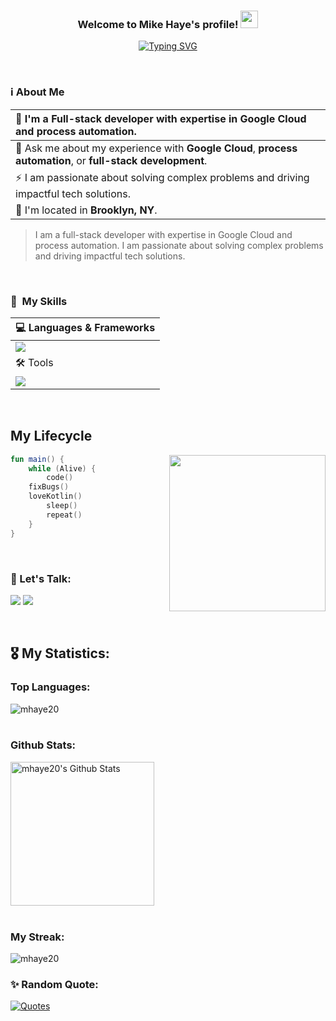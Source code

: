 <h3 align="center">
Welcome to Mike Haye's profile!
  <img src="https://media.giphy.com/media/hvRJCLFzcasrR4ia7z/giphy.gif" width="28">
</h3>

<p align="center">
  <a href="https://git.io/typing-svg">
  <img src="https://readme-typing-svg.demolab.com?font=Arial&size=22&duration=3000&pause=1000&center=true&vCenter=true&random=false&width=500&height=45&lines=Full+Stack+Developer+Using+Vue+%26+React.;Scalable+Applications.;Cloud+Technologies+%7C+AI/ML+%7C+DevOps" alt="Typing SVG" />
</a>

</p>


<br>


### ℹ️ About Me
|🏢 I'm a **Full-stack developer** with expertise in **Google Cloud** and **process automation**.|
| :--- |
|💬 Ask me about my experience with **Google Cloud**, **process automation**, or **full-stack development**.|
|⚡ I am passionate about solving complex problems and driving impactful tech solutions.|
|📍 I'm located in **Brooklyn, NY**.|

> I am a full-stack developer with expertise in Google Cloud and process automation. I am passionate about solving complex problems and driving impactful tech solutions.


<br>


### 🎯 &nbsp;My Skills
| 💻 Languages & Frameworks |
| :--- |
| <img src="https://skillicons.dev/icons?i=typescript,javascript,vuejs,react,nodejs,css,html,postgresql,prisma,tailwindcss,supabase,googleappsscript" />|
| 🛠️ Tools |
| <img src="https://skillicons.dev/icons?i=git,github,npm,firebase,googlecloud,vscode,webpack,docker,redis,vercel" />|


<br>


## My Lifecycle
<img src="https://www.codedex.io/images/codedex-bot-logo-compressed.gif" width="250" height="250" align="right"/>

```kotlin
fun main() {
    while (Alive) {
        code()
	fixBugs()
	loveKotlin()
        sleep()
        repeat()
    }
}

```


<br>


### 📩 Let's Talk:
<a href="https://www.linkedin.com/in/michael-haye" target="_blank"><img src="https://img.shields.io/badge/-Michael%20Haye-0077B5?style=for-the-badge&logo=Linkedin"/></a>
<a href="mailto:karim@kotect.com" target="_blank"><img src="https://img.shields.io/badge/-connect@mikehaye.com-0077B5?style=for-the-badge&logo=Gmail"/></a>


<br>


## 🎖️ My Statistics:
 <h3>Top Languages:</h3>
<img src="https://github-stats-two-lac.vercel.app/api/top-langs?username=mhaye20&langs_count=6&show_icons=true&locale=en&theme=transparent&layout=donut" alt="mhaye20" />
<br><br>
 <h3>Github Stats:</h3>
<a href="https://github.com/anuraghazra/github-readme-stats">
<img alt="mhaye20's Github Stats" src="https://github-stats-two-lac.vercel.app/api?username=mhaye20&show_icons=true&rank_icon=github&count_private=true&locale=en&theme=transparent&layout=compact" height="230px"/>
</a>
<br><br>
 <h3>My Streak:</h3>
<img src="https://github-readme-streak-stats.herokuapp.com/?user=mhaye20&theme=transparent" alt="mhaye20" />


<br>


### ✨ Random Quote:
<a href="https://github.com/piyushsuthar/github-readme-quotes">
    <img alt="Quotes" src="https://quotes-github-readme.vercel.app/api?type=horizontal&theme=dark&animation=grow_out_in&quoteCategory=programming?border=true">
</a>
